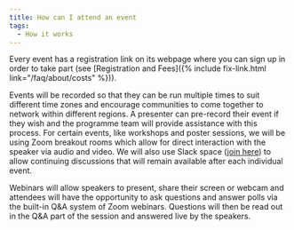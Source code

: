 ```yaml
---
title: How can I attend an event
tags:
  - How it works
---
```


Every event has a registration link on its webpage where you can sign up in order
to take part (see [Registration and Fees]({% include fix-link.html link="/faq/about/costs" %})).

Events will be recorded so that they can be run multiple times to suit different time zones and encourage communities to come together to network within different regions. A presenter can pre-record their event if they wish and the programme team will provide assistance with this process. For certain events, like workshops and poster sessions, we will be using Zoom breakout rooms which allow for direct interaction with the speaker via audio and video. We will also use Slack space ([join here](https://docs.google.com/forms/d/e/1FAIpQLSc9LqOWGwA1xDvSgy81eimcb9s0cNBFso0zv0_HoZz16G1M5w/viewform?c=0&w=1)) to allow continuing discussions that will remain available after each individual event.

Webinars will allow speakers to present, share their screen or webcam and attendees will have the opportunity to ask questions and answer polls via the built-in Q&A system of Zoom webinars. Questions will then be read out in the Q&A part of the session and answered live by the speakers.
